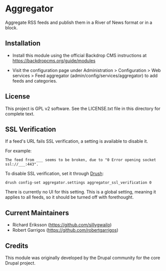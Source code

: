 Aggregator
======================

Aggregate RSS feeds and publish them in a River of News format or in
a block.

Installation
------------

- Install this module using the official Backdrop CMS instructions at
  https://backdropcms.org/guide/modules

- Visit the configuration page under Administration > Configuration >
  Web services > Feed aggregator (admin/config/services/aggregator) to
  add feeds and categories.

License
-------

This project is GPL v2 software. See the LICENSE.txt file in this directory for
complete text.

SSL Verification
----------------

If a feed's URL fails SSL verification, a setting is available to disable it.

For example:

```
The feed from ___ seems to be broken, due to "0 Error opening socket ssl://___:443".
```

To disable SSL verification, set it through [Drush](https://github.com/backdrop-contrib/backdrop-drush-extension):

```
drush config-set aggregator.settings aggregator_ssl_verification 0
```

There is currently no UI for this setting. This is a global setting, meaning
it applies to all feeds, so it should be turned off with forethought.

Current Maintainers
-------------------

- Richard Eriksson (https://github.com/sillygwailo)
- Robert Garrigos (https://github.com/robertgarrigos)

Credits
-------

This module was originally developed by the Drupal community for the core
Drupal project.
